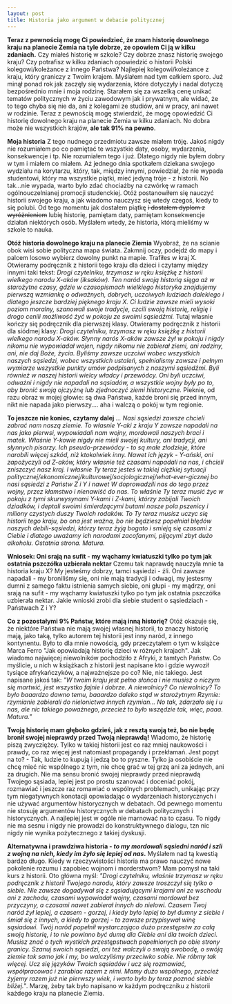 ```yaml
---
layout: post
title: Historia jako argument w debacie politycznej
---
```


**Teraz z pewnością mogę Ci powiedzieć, że znam historię dowolnego kraju na planecie Zemia na tyle dobrze, ze opowiem Ci ją w kilku zdaniach.**
Czy miałeś historię w szkole? Czy dobrze znasz historię swojego kraju? Czy potrafisz w kilku zdaniach opowiedzić o historii Polski kolegowi/koleżance z innego Państwa? Najlepiej kolegowi/koleżance z kraju, który graniczy z Twoim krajem. Myślałem nad tym całkiem sporo. Już minął ponad rok jak zaczęły się wydarzenia, które dotyczyły i nadal dotyczą bezpośrednio mnie i moja rodzinę. Starałem się za wszelką cenę unikać tematów politycznych w życiu zawodowym jak i prywatnym, ale widać, że to tego chyba się nie da, ani z kolegami ze studiów, ani w pracy, ani nawet w rodzinie. Teraz z pewnością mogę stwierdzić, że mogę opowiedzić Ci historię dowolnego kraju na planecie Zemia w kilku zdaniach. No dobra może nie wszystkich krajów, **ale tak 91% na pewno**.

**Moja historia**
Z tego nudnego przedmiotu zawsze miałem tróję. Jakoś nigdy nie rozumiałem po co pamiętać te wszystkie daty, osoby, wydarzenia, konsekwencje i tp. Nie rozumiałem tego i już. Dlatego nigdy nie byłem dobry w tym i miałem co miałem. Aż jednego dnia spotkałem dziekana swojego wydziału na korytarzu, który, tak, między innymi, powiedział, że nie wypada studentowi, który ma wszystkie piątki, mieć jedyną tróje - z historii. No tak...nie wypada, warto było zdać chociażby na czwórkę w ramach ogólnouczelnianej promocji studenckiej. Otóż postanowiłem się nauczyć historii swojego kraju, a jak wiadomo nauczysz się wtedy czegoś, kiedy to się polubi. Od tego momentu jak dostałem piątkę <strike>i dostałem dyplom z wyróżnieniem</strike> lubię historię, pamiętam daty, pamiętam konsekwencje działań niektórych osób. Myślałem wtedy, że historia, którą mieliśmy w szkole to nauka.

**Otóż historia dowolnego kraju na planecie Ziemia**
Wyobraź, że na scianie obok wisi sobie polityczna mapa świata. Zakmnij oczy, podejdź do mapy i palcem losowo wybierz dowolny punkt na mapie. Trafiłes w kraj X. Otwieramy podręcznik z historii tego kraju dla dzieci i czytamy między innymi taki tekst: *Drogi czytelniku, trzymasz w ręku księżkę z historii wielkego narodu X-aków (iksaków). Ten naród swoją historią sięga aż w starożytne czasy, gdzie w czasopismach wielkiego historyka znajdujemy pierwszą wzmiankę o odważnych, dobrych, uczciwych ludziach dalekiego i dlatego jeszcze bardziej pięknego kraju X. Ci ludzie zawsze mieli wysoki poziom moralny, szanowali swoje tradycje, czcili swoją historię, religię i drogo cenili możliwość żyć w pokoju ze swoimi sąsiedźmi.* Tutaj własnie kończy się podręcznik dla pierwszej klasy. Otwieramy podręcznik z historii dla siódmej klasy: *Drogi czytelniku, trzymasz w ręku księżkę z historii wielkego narodu X-aków. Słynny narós X-aków zawsze żył w pokoju i nigdy nikomu nie wypowiadał wojen, nigdy nikomu nie zabierał ziemi, ani rodziny, ani, nie daj Boże, życia. Byliśmy zawsze uczciwi wobec wszystkich naszych sąsiedzi, wobec wszystkich ustaleń, spełnialismy zawsze i pełnym wymiarze wszystkie punkty umów podpisanych z naszymi sąsiedźmi. Byli również w naszej historii wielcy władcy i przewódcy. Oni byli uczciwi, odważni i nigdy nie napadali na sąsiadów, a wszystkie wojny były po to, aby bronić swoją ojczyżnę lub zjednoczyć ziemi historyczne.* Pieknie, od razu obraz w mojej głowie: są dwa Państwa, każde broni się przed innym, nikt nie napada jako pierwszy.... aha i walczą o pokój w tym regionie.

**To jeszcze nie koniec, czytamy dalej**
*... Nasi sąsiedzi zawsze chcieli zabrać nam naszą ziemie. To własnie Y-aki z kraju Y zawsze napadali na nas jako pierwsi, wypowiadali nam wojny, mordowali naszych braci i matek. Właśnie Y-kowie nigdy nie mieli swojej kultury, ani tradycji, ani słynnych pisarzy. Ich pseudo-przewódcy - to są małe złodzieje, które narobili więcej szkód, niż ktokolwiek inny. Nawet ich język - Y-ański, oni zapożyczyli od Z-aków, który własnie też czasami napadali na nas, i chcieli zniszczyć nasz kraj. I własnie Ty teraz jesteś w takiej ciężkiej sytuacji politycznej/ekonomicznej/kulturowej/socjologicznej/what-ever-gicznej bo nasi sąsiedzi z Państw Z i Y i nawet W doprowadzili nas do tego przez wojny, przez kłamstwo i nienawiść do nas. To właśnie Ty teraz musić życ w pokoju z tymi skurwysynami Y-kami i Z-kami, którzy zabijali Twoich dziadków, i deptali swoimi śmierdzącymi butami nasze pola pszenicy i miliony czystych duszy Twoich rodaków. To Ty teraz musisz uczyc się historii tego kraju, bo ona jest ważna, bo nie będziesz popełniał błędów naszych debili-sąsiedzi, którzy teraz żyją bogato i smieją się czasami z Ciebie i dlatego uważamy ich narodami zacofanymi, pijącymi zbyt dużo alkoholu. Ostatnia strona. Matura.*

**Wniosek: Oni srają na sufit - my wąchamy kwiatuszki tylko po tym jak ostatnia pszczółka uzbierała nektar**
Czemu tak naprawdę nauczyła mnie ta historia kraju X? My jesteśmy dobrzy, tamci sąsiedzi - źli. Oni zawsze napadali - my broniliśmy się, oni nie mają tradycji i odwagi, my jestesmy dumni z samego faktu istnienia samych siebie, oni głupi - my mądrzy, oni srają na sufit - my wąchamy kwiatuszki tylko po tym jak ostatnia pszczółka uzbierała nektar. Jakie wnioski zrobi dla siebie student o sąsiedziach - Państwach Z i Y?

**Co z pozostałymi 9% Państw, które mają inną historię?**
Otóż okazuje się, że niektóre Państwa nie mają swojej własnej historii, to znaczy historię mają, jako taką, tylko autorem tej historii jest inny naród, z innego kontynentu. Było to dla mnie nowością, gdy przeczytałem o tym w książce Marca Ferro "Jak opowiadają historię dzieci w różnych krajach". Jak wiadomo najwięcej niewolników pochodziło z Afryki, z tamtych Państw. Co myślicie, u nich w książkach z historii jest napisane kto i gdzie wywoził tysiące afrykańczyków, a najważnejsze po co? Nie, nic takiego. Jest napisane jakoś tak: *"W twoim kraju jest pełno słońca i nie musisz o niczym się martwić, jest wszystko fajnie i dobrze. A niewolnicy? Co niewolnicy? To było baaardzo dawno temu, baaardzo daleko stąd w starożytnym Rzymie: rzymianie zabierali do nielonictwa innych rzymian... No tak, zdarzało się i u nas, ale nic takiego poważnego, przecież to było wszędzie tak, więc, paaa. Matura."*

**Twoją historię mam głęboko gdzieś, jak z resztą swoją też, bo nie będę bronił swojej nieprawdy przed Twoją nieprawdą!**
Wiadomo, że historię piszą zwycziężcy. Tylko w takiej historii jest co raz mniej naukowości i prawdy, co raz więcej jest natomiast propagandy i przekłamań. Jest popyt na to? - Tak, ludzie to kupują i jedzą bo to pyszne. Tylko ja osobiście nie chcę mieć nic wspólnego z tym, nie chcę grać w tej grzę ani za jednych, ani za drugich. Nie ma sensu bronić swojej nieprawdy przed nieprawdą Twojego sąsiada, lepiej jest po prostu szanować i doceniać pokój, rozmawiać i jeszcze raz romawiać o wspólnych problemach, unikając przy tym niegatywnych konotacji opowiadając o wydarzeniach historycznych i nie używać argumentów historycznych w debatach. Od pewnego momentu nie stosuję argumentów historycznych w debatach politycznych i historycznych. A najlepiej jest w ogóle nie marnować na to czasu. To nigdy nie ma sesnu i nigdy nie prowadzi do konstruktywnego dialogu, tzn nic nigdy nie wynika pożytecznego z takiej dyskusji.

**Alternatywna i prawdziwa historia - *to my mordowali sąsiedni naród i szli z wojną na nich, kiedy im żyło się lepiej od nas*.**
Myślałem nad tą kwestią bardzo długo. Kiedy w rzeczywistości historia ma prawo nauczyć nowe pokolenie rozumu i zapobiec wojnom i morderstwom? Mam pomysł na taki kurs z historii. Oto główna myśl: *"Drogi czytelniku, właśnie trzymasz w ręku podręcznik z historii Twojego narodu, który zawsze troszczył się tylko o siebie. Nie zawsze dogadywał się z sąsiadującymi krajami ani ze wschodu ani z zachodu, czasami wypowiadał wojny, czasami mordował bez przyczyny, a czasami nawet zabierał innych do nielowi. Czasem Twoj naród żył lepiej, a czasem - gorzej, i kiedy było lepiej to był dumny z siebie i śmiał się z innych, a kiedy to gorzej - to zawsze przypisywał winę sąsiadowi. Twój naród popełnił wystarczająco dużo przestępstw za całą swoją historię, i to nie powinno być dumą dla Ciebie ani dla twoich dzieci. Musisz znać o tych wystkich przestępstwach popełnionych po obie strony granicy. Szanuj swoich sąsiedzi, oni też walczyli o swoją swobodę, o swóją ziemie tak samo jak i my, bo walczyliśmy przeciwko sobie. Nie róbmy tak więcej. Ucz się języków Twoich sąsiadów i ucz się rozmawiać, współpracować i zarabiac razem z nimi. Mamy dużo wspólnego, przecież żyjemy razem już nie pierwszy wiek, i warto było by teraz poznać siebie bliżej."*. Marzę, żeby tak było napisano w każdym podręczniku z historii każdego kraju na planecie Ziemia.





